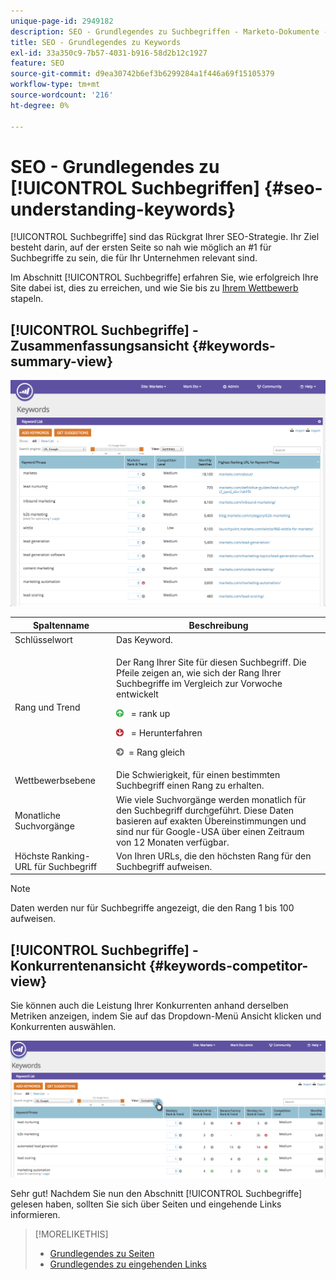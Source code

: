 ```yaml
---
unique-page-id: 2949182
description: SEO - Grundlegendes zu Suchbegriffen - Marketo-Dokumente - Produktdokumentation
title: SEO - Grundlegendes zu Keywords
exl-id: 33a350c9-7b57-4031-b916-58d2b12c1927
feature: SEO
source-git-commit: d9ea30742b6ef3b6299284a1f446a69f15105379
workflow-type: tm+mt
source-wordcount: '216'
ht-degree: 0%

---
```


# SEO - Grundlegendes zu [!UICONTROL Suchbegriffen] {#seo-understanding-keywords}

[!UICONTROL Suchbegriffe] sind das Rückgrat Ihrer SEO-Strategie. Ihr Ziel besteht darin, auf der ersten Seite so nah wie möglich an #1 für Suchbegriffe zu sein, die für Ihr Unternehmen relevant sind.

Im Abschnitt [!UICONTROL Suchbegriffe] erfahren Sie, wie erfolgreich Ihre Site dabei ist, dies zu erreichen, und wie Sie bis zu [Ihrem Wettbewerb](/help/marketo/product-docs/additional-apps/seo/understanding-seo/seo-add-competitors.md) stapeln.

## [!UICONTROL Suchbegriffe] - Zusammenfassungsansicht {#keywords-summary-view}

![](assets/image2014-9-17-21-3a44-3a25.png)

<table> 
 <thead> 
  <tr> 
   <th colspan="1" rowspan="1">Spaltenname</th> 
   <th colspan="1" rowspan="1">Beschreibung</th> 
  </tr> 
 </thead> 
 <tbody> 
  <tr> 
   <td colspan="1" rowspan="1"><span class="uicontrol">Schlüsselwort</span></td> 
   <td colspan="1" rowspan="1">Das Keyword.</td> 
  </tr> 
  <tr> 
   <td colspan="1" rowspan="1"><span class="uicontrol">Rang und Trend</span></td> 
   <td colspan="1" rowspan="1"><p>Der Rang Ihrer Site für diesen Suchbegriff. Die Pfeile zeigen an, wie sich der Rang Ihrer Suchbegriffe im Vergleich zur Vorwoche entwickelt </p><p><img alt="—" src="assets/image2015-5-11-15-3a24-3a6.png" data-linked-resource-id="7514508" data-linked-resource-type="attachment" data-base-url="https://docs.marketo.com" data-linked-resource-container-id="2949182" title="--">  = rank up</p><p><img alt="--" src="assets/image2015-5-11-15-3a18-3a3.png" data-linked-resource-id="7514505" data-linked-resource-type="attachment" data-base-url="https://docs.marketo.com" data-linked-resource-container-id="2949182" title="--"> = Herunterfahren</p><p> <img alt="--" src="assets/image2015-5-11-15-3a23-3a44.png" data-linked-resource-id="7514507" data-linked-resource-type="attachment" data-base-url="https://docs.marketo.com" data-linked-resource-container-id="2949182" title="--">= Rang gleich</p></td> 
  </tr> 
  <tr> 
   <td colspan="1" rowspan="1"><span class="uicontrol">Wettbewerbsebene</span></td> 
   <td colspan="1" rowspan="1">Die Schwierigkeit, für einen bestimmten Suchbegriff einen Rang zu erhalten. </td> 
  </tr> 
  <tr> 
   <td colspan="1" rowspan="1"><span class="uicontrol">Monatliche Suchvorgänge</span></td> 
   <td colspan="1" rowspan="1">Wie viele Suchvorgänge werden monatlich für den Suchbegriff durchgeführt. Diese Daten basieren auf exakten Übereinstimmungen und sind nur für Google-USA über einen Zeitraum von 12 Monaten verfügbar. </td> 
  </tr> 
  <tr> 
   <td colspan="1" rowspan="1"><span class="uicontrol">Höchste Ranking-URL für Suchbegriff</span></td>
   <td colspan="1" rowspan="1">Von Ihren URLs, die den höchsten Rang für den Suchbegriff aufweisen.</td> 
  </tr> 
 </tbody> 
</table>

>[!NOTE]
>
>Daten werden nur für Suchbegriffe angezeigt, die den Rang 1 bis 100 aufweisen.

## [!UICONTROL Suchbegriffe] - Konkurrentenansicht {#keywords-competitor-view}

Sie können auch die Leistung Ihrer Konkurrenten anhand derselben Metriken anzeigen, indem Sie auf das Dropdown-Menü Ansicht klicken und Konkurrenten auswählen.

![](assets/image2014-9-17-21-3a44-3a45.png)

Sehr gut! Nachdem Sie nun den Abschnitt [!UICONTROL Suchbegriffe] gelesen haben, sollten Sie sich über Seiten und eingehende Links informieren.

>[!MORELIKETHIS]
>
>* [Grundlegendes zu Seiten](/help/marketo/product-docs/additional-apps/seo/pages/seo-understanding-pages.md)
>* [Grundlegendes zu eingehenden Links](/help/marketo/product-docs/additional-apps/seo/inbound-links/seo-understanding-inbound-links.md)
